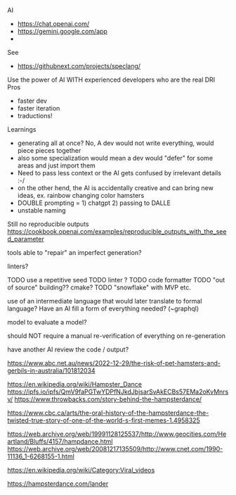 
AI
* https://chat.openai.com/
* https://gemini.google.com/app
*


See
* https://githubnext.com/projects/speclang/

Use the power of AI WITH experienced developers who are the real DRI
Pros
- faster dev
- faster iteration
- traductions!

Learnings
* generating all at once? No, A dev would not write everything, would piece pieces together
* also some specialization would mean a dev would "defer" for some areas and just import them
* Need to pass less context or the AI gets confused by irrelevant details :-/
* on the other hend, the AI is accidentally creative and can bring new ideas, ex. rainbow changing color hamsters
* DOUBLE prompting = 1) chatgpt 2) passing to DALLE
* unstable naming

Still no reproducible outputs https://cookbook.openai.com/examples/reproducible_outputs_with_the_seed_parameter

tools able to "repair" an imperfect generation?

linters?

TODO use a repetitive seed
TODO linter ?
TODO code formatter
TODO "out of source" building??  cmake?
TODO "snowflake" with MVP etc.



use of an intermediate language that would later translate to formal language?
Have an AI fill a form of everything needed? (~graphql)

model to evaluate a model?

should NOT require a manual re-verification of everything on re-generation

have another AI review the code / output?


https://www.abc.net.au/news/2022-12-29/the-risk-of-pet-hamsters-and-gerbils-in-australia/101812034




https://en.wikipedia.org/wiki/Hampster_Dance
https://ipfs.io/ipfs/QmV9faPGTwYDPfNJkdJbjsarSvAkECBs57EMa2oKvMnrsv/
https://www.throwbacks.com/story-behind-the-hampsterdance/

https://www.cbc.ca/arts/the-oral-history-of-the-hampsterdance-the-twisted-true-story-of-one-of-the-world-s-first-memes-1.4958325


https://web.archive.org/web/19991128125537/http://www.geocities.com/Heartland/Bluffs/4157/hampdance.html
https://web.archive.org/web/20081217135509/http://www.cnet.com/1990-11136_1-6268155-1.html

https://en.wikipedia.org/wiki/Category:Viral_videos

https://hampsterdance.com/lander
